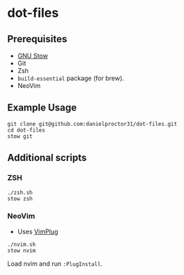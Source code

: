 # dot-files

## Prerequisites

- [GNU Stow](https://www.gnu.org/software/stow/)
- Git
- Zsh
- `build-essential` package (for brew).
- NeoVim

## Example Usage

```
git clone git@github.com:danielproctor31/dot-files.git
cd dot-files
stow git
```

## Additional scripts

### ZSH

```
./zsh.sh
stow zsh
```

### NeoVim

- Uses [VimPlug](https://github.com/junegunn/vim-plug)

```
./nvim.sh
stow nvim
```
Load nvim and run `:PlugInstall`.